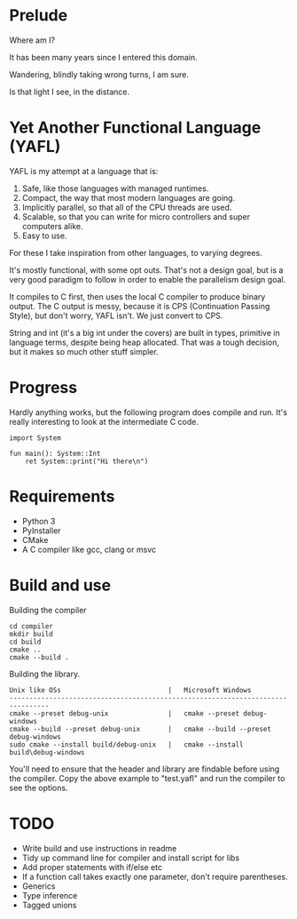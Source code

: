 # Prelude

Where am I?

It has been many years since I entered this domain.

Wandering, blindly taking wrong turns, I am sure.

Is that light I see, in the distance.

# Yet Another Functional Language (YAFL)

YAFL is my attempt at a language that is:

1. Safe, like those languages with managed runtimes.
2. Compact, the way that most modern languages are going.
3. Implicitly parallel, so that all of the CPU threads are used.
4. Scalable, so that you can write for micro controllers and super computers alike.
5. Easy to use.

For these I take inspiration from other languages, to varying degrees.

It's mostly functional, with some opt outs. That's not a design goal, but is a very good paradigm to follow in order to enable the parallelism design goal.

It compiles to C first, then uses the local C compiler to produce binary output. The C output is messy, because it is CPS (Continuation Passing Style), but don't worry, YAFL isn't. We just convert to CPS.

String and int (it's a big int under the covers) are built in types, primitive in language terms, despite being heap allocated. That was a tough decision, but it makes so much other stuff simpler.

# Progress

Hardly anything works, but the following program does compile and run. It's really interesting to look at the intermediate C code.

```
import System

fun main(): System::Int
    ret System::print("Hi there\n")
```

# Requirements

* Python 3
* PyInstaller
* CMake
* A C compiler like gcc, clang or msvc

# Build and use

Building the compiler
```
cd compiler
mkdir build
cd build
cmake ..
cmake --build .
```

Building the library.
```
Unix like OSs                           |   Microsoft Windows
--------------------------------------------------------------------------------
cmake --preset debug-unix               |   cmake --preset debug-windows
cmake --build --preset debug-unix       |   cmake --build --preset debug-windows
sudo cmake --install build/debug-unix   |   cmake --install build\debug-windows
```

You'll need to ensure that the header and library are findable before using the compiler. Copy the above example to "test.yafl" and run the compiler to see the options.

# TODO

* Write build and use instructions in readme
* Tidy up command line for compiler and install script for libs
* Add proper statements with if/else etc
* If a function call takes exactly one parameter, don't require parentheses.
* Generics
* Type inference
* Tagged unions


